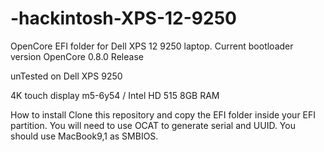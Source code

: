 # -hackintosh-XPS-12-9250
OpenCore EFI folder for Dell XPS 12 9250 laptop.
Current bootloader version OpenCore 0.8.0 Release

unTested on Dell XPS 9250

4K touch display
m5-6y54 / Intel HD 515
8GB RAM

How to install
Clone this repository and copy the EFI folder inside your EFI partition. You will need to use OCAT to generate serial and UUID. You should use MacBook9,1 as SMBIOS.
